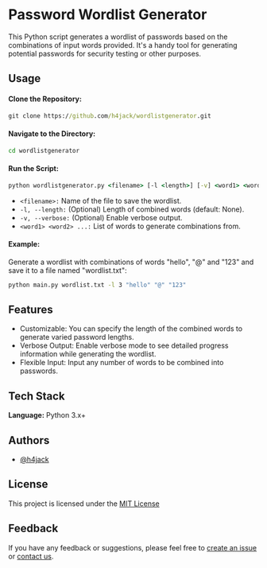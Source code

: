 # Password Wordlist Generator
This Python script generates a wordlist of passwords based on the combinations of input words provided. It's a handy tool for generating potential passwords for security testing or other purposes.
## Usage

#### Clone the Repository:

```cmd
git clone https://github.com/h4jack/wordlistgenerator.git
```

#### Navigate to the Directory:
```cmd
cd wordlistgenerator
```

#### Run the Script:
```cmd
python wordlistgenerator.py <filename> [-l <length>] [-v] <word1> <word2> ...
```
- `<filename>:` Name of the file to save the wordlist.
- `-l, --length:` (Optional) Length of combined words (default: None).
- `-v, --verbose:` (Optional) Enable verbose output.
- `<word1> <word2> ...:` List of words to generate combinations from.

#### Example:
Generate a wordlist with combinations of words "hello", "@" and "123" and save it to a file named "wordlist.txt":
```cmd
python main.py wordlist.txt -l 3 "hello" "@" "123"
```

## Features
- Customizable: You can specify the length of the combined words to generate varied password lengths.
- Verbose Output: Enable verbose mode to see detailed progress information while generating the wordlist.
- Flexible Input: Input any number of words to be combined into passwords.

## Tech Stack
**Language:** Python 3.x+

## Authors
- [@h4jack](https://www.github.com/h4jack)

## License
This project is licensed under the [MIT License](https://github.com/h4jack/wordlistgenerator/blob/main/LICENSE/)

## Feedback
If you have any feedback or suggestions, please feel free to [create an issue](https://github.com/h4jack/wordlistgenerator/issues) or [contact us](https://github.com/h4jack).